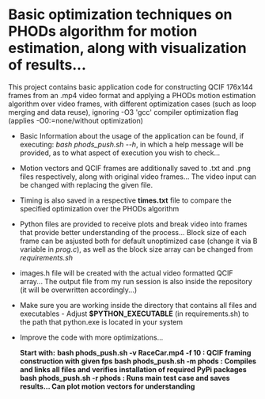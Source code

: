 # Basic optimization techniques on PHODs algorithm for motion estimation, along with visualization of results...

This project contains basic application code for constructing QCIF 176x144 frames from an .mp4 video format and applying a PHODs motion estimation algorithm over video frames, with different optimization cases (such as loop merging and data reuse), ignoring -O3 'gcc' compiler optimization flag (applies -O0:=none/without optimization)
- Basic Information about the usage of the application can be found, if executing:
    *bash phods_push.sh --h*, in which a help message will be provided, as to what aspect of execution you wish to check...
- Motion vectors and QCIF frames are additionally saved to .txt and .png files respectively, along with original video frames... The video input can be changed with replacing the given file.
- Timing is also saved in a respective **times.txt** file to compare the specified optimization over the PHODs algorithm
- Python files are provided to receive plots and break video into frames that provide better understanding of the process... Block size of each frame can be asjusted both for default unoptimized case (change it via B variable in *prog.c*), as well as the block size array can be changed from *requirements.sh*
- images.h file will be created with the actual video formatted QCIF array... The output file from my run session is also inside the repository (it will be overwritten accordingly...)
- Make sure you are working inside the directory that contains all files and executables - Adjust **$PYTHON_EXECUTABLE** (in requirements.sh) to the path that python.exe is located in your system
- Improve the code with more optimizations...
  
   **Start with:**
        **bash phods_push.sh -v RaceCar.mp4 -f 10 : QCIF framing construction with given fps**
        **bash phods_push.sh -m phods             : Compiles and links all files and verifies installation of required PyPi packages**
        **bash phods_push.sh -r phods             : Runs main test case and saves results... Can plot motion vectors for understanding**
